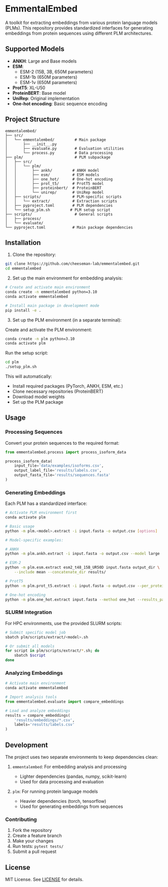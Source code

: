 # EmmentalEmbed

A toolkit for extracting embeddings from various protein language models (PLMs). This repository provides standardized interfaces for generating embeddings from protein sequences using different PLM architectures.

## Supported Models

- **ANKH**: Large and Base models
- **ESM**: 
  - ESM-2 (15B, 3B, 650M parameters)
  - ESM-1b (650M parameters)
  - ESM-1v (650M parameters)
- **ProtT5**: XL-U50 
- **ProteinBERT**: Base model
- **UniRep**: Original implementation
- **One-hot encoding**: Basic sequence encoding

## Project Structure

```
emmentalembed/
├── src/
│   └── emmentalembed/         # Main package
│       ├── __init__.py
│       ├── evaluate.py        # Evaluation utilities
│       └── process.py         # Data processing
├── plm/                       # PLM subpackage
│   ├── src/
│   │   └── plm/
│   │       ├── ankh/         # ANKH model
│   │       ├── esm/          # ESM models
│   │       ├── one_hot/      # One-hot encoding
│   │       ├── prot_t5/      # ProtT5 model
│   │       ├── proteinbert/  # ProteinBERT
│   │       └── unirep/       # UniRep model
│   ├── scripts/              # PLM-specific scripts
│   │   └── extract/          # Extraction scripts
│   ├── pyproject.toml        # PLM dependencies
│   └── setup_plm.sh         # PLM setup script
├── scripts/                   # General scripts
│   ├── process/
│   └── evaluate/
└── pyproject.toml            # Main package dependencies
```

## Installation

1. Clone the repository:
```bash
git clone https://github.com/cheeseman-lab/emmentalembed.git
cd emmentalembed
```

2. Set up the main environment for embedding analysis:
```bash
# Create and activate main environment
conda create -n emmentalembed python=3.10
conda activate emmentalembed

# Install main package in development mode
pip install -e .
```

3. Set up the PLM environment (in a separate terminal):

Create and activate the PLM environment:
```bash
conda create -n plm python=3.10
conda activate plm
```

Run the setup script:
```bash
cd plm
./setup_plm.sh
```

This will automatically:
- Install required packages (PyTorch, ANKH, ESM, etc.)
- Clone necessary repositories (ProteinBERT)
- Download model weights
- Set up the PLM package


## Usage

### Processing Sequences

Convert your protein sequences to the required format:

```python
from emmentalembed.process import process_isoform_data

process_isoform_data(
    input_file='data/examples/isoforms.csv',
    output_label_file='results/labels.csv',
    output_fasta_file='results/sequences.fasta'
)
```

### Generating Embeddings

Each PLM has a standardized interface:

```bash
# Activate PLM environment first
conda activate plm

# Basic usage
python -m plm.<model>.extract -i input.fasta -o output.csv [options]

# Model-specific examples:

# ANKH
python -m plm.ankh.extract -i input.fasta -o output.csv --model large

# ESM-2
python -m plm.esm.extract esm2_t48_15B_UR50D input.fasta output_dir \
    --include mean --concatenate_dir results/

# ProtT5
python -m plm.prot_t5.extract -i input.fasta -o output.csv --per_protein 1

# One-hot encoding
python -m plm.one_hot.extract input.fasta --method one_hot --results_path results/
```

### SLURM Integration

For HPC environments, use the provided SLURM scripts:

```bash
# Submit specific model job
sbatch plm/scripts/extract/<model>.sh

# Or submit all models
for script in plm/scripts/extract/*.sh; do
    sbatch $script
done
```

### Analyzing Embeddings

```python
# Activate main environment
conda activate emmentalembed

# Import analysis tools
from emmentalembed.evaluate import compare_embeddings

# Load and analyze embeddings
results = compare_embeddings(
    'results/embeddings/*.csv',
    labels='results/labels.csv'
)
```

## Development

The project uses two separate environments to keep dependencies clean:

1. `emmentalembed`: For embedding analysis and processing
   - Lighter dependencies (pandas, numpy, scikit-learn)
   - Used for data processing and evaluation

2. `plm`: For running protein language models
   - Heavier dependencies (torch, tensorflow)
   - Used for generating embeddings from sequences

### Contributing

1. Fork the repository
2. Create a feature branch
3. Make your changes
4. Run tests: `pytest tests/`
5. Submit a pull request

## License

MIT License. See [LICENSE](LICENSE.txt) for details.
